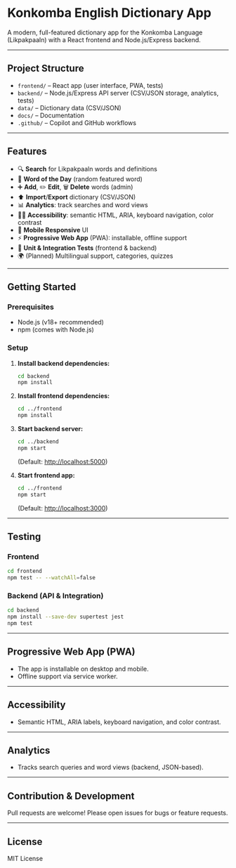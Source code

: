 
# Konkomba English Dictionary App

A modern, full-featured dictionary app for the Konkomba Language (Likpakpaaln) with a React frontend and Node.js/Express backend.

---

## Project Structure

- `frontend/` – React app (user interface, PWA, tests)
- `backend/` – Node.js/Express API server (CSV/JSON storage, analytics, tests)
- `data/` – Dictionary data (CSV/JSON)
- `docs/` – Documentation
- `.github/` – Copilot and GitHub workflows

---

## Features

- 🔍 **Search** for Likpakpaaln words and definitions
- 📖 **Word of the Day** (random featured word)
- ➕ **Add**, ✏️ **Edit**, 🗑️ **Delete** words (admin)
- ⬆️ **Import**/**Export** dictionary (CSV/JSON)
- 📊 **Analytics**: track searches and word views
- 🧑‍🦽 **Accessibility**: semantic HTML, ARIA, keyboard navigation, color contrast
- 📱 **Mobile Responsive** UI
- ⚡ **Progressive Web App** (PWA): installable, offline support
- 🧪 **Unit & Integration Tests** (frontend & backend)
- 🌍 (Planned) Multilingual support, categories, quizzes

---

## Getting Started

### Prerequisites

- Node.js (v18+ recommended)
- npm (comes with Node.js)

### Setup

1. **Install backend dependencies:**

   ```sh
   cd backend
   npm install
   ```

2. **Install frontend dependencies:**

   ```sh
   cd ../frontend
   npm install
   ```

3. **Start backend server:**

   ```sh
   cd ../backend
   npm start
   ```

   (Default: [http://localhost:5000](http://localhost:5000))

4. **Start frontend app:**

   ```sh
   cd ../frontend
   npm start
   ```

   (Default: [http://localhost:3000](http://localhost:3000))

---

## Testing

### Frontend

```sh
cd frontend
npm test -- --watchAll=false
```

### Backend (API & Integration)

```sh
cd backend
npm install --save-dev supertest jest
npm test
```

---

## Progressive Web App (PWA)

- The app is installable on desktop and mobile.
- Offline support via service worker.

---

## Accessibility

- Semantic HTML, ARIA labels, keyboard navigation, and color contrast.

---

## Analytics

- Tracks search queries and word views (backend, JSON-based).

---

## Contribution & Development

Pull requests are welcome! Please open issues for bugs or feature requests.

---

## License

MIT License
